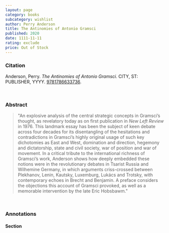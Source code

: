 ```yaml
---
layout: page
category: books
subcategory: wishlist
author: Perry Anderson
title: The Antinomies of Antonio Gramsci
published: 2020
date: 1111-11-11
rating: exclude
price: Out of Stock
---
```


### Citation

Anderson, Perry. *The Antinomies of Antonio Gramsci.* CITY, ST: PUBLISHER, YYYY. [9781786633736](https://www.versobooks.com/en-ca/products/554-the-antinomies-of-antonio-gramsci).

<br>

### Abstract

> "An explosive analysis of the central strategic concepts in Gramsci’s thought, as revelatory today as on first publication in *New Left Review* in 1976. This landmark essay has been the subject of keen debate across four decades for its disentangling of the hesitations and contradictions in Gramsci’s highly original usage of such key dichotomies as East and West, domination and direction, hegemony and dictatorship, state and civil society, war of position and war of movement. In a critical tribute to the international richness of Gramsci’s work, Anderson shows how deeply embedded these notions were in the revolutionary debates in Tsarist Russia and Wilhemine Germany, in which arguments criss-crossed between Plekhanov, Lenin, Kautsky, Luxemburg, Lukács and Trotsky, with contemporary echoes in Brecht and Benjamin. A preface considers the objections this account of Gramsci provoked, as well as a memorable intervention by the late Eric Hobsbawm."

<br>

### Annotations

#### Section

<br>
